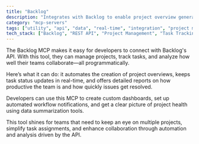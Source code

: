 ```yaml
---
title: "Backlog"
description: "Integrates with Backlog to enable project overview generation, task management, and team collaboration analysis."
category: "mcp-servers"
tags: ["utility", "api", "data", "real-time", "integration", "project management", "task tracking", "team collaboration", "automation"]
tech_stack: ["Backlog", "REST API", "Project Management", "Task Tracking", "Team Collaboration", "Data Summarization Tools"]
---
```


The Backlog MCP makes it easy for developers to connect with Backlog's API. With this tool, they can manage projects, track tasks, and analyze how well their teams collaborate—all programmatically.

Here’s what it can do: it automates the creation of project overviews, keeps task status updates in real-time, and offers detailed reports on how productive the team is and how quickly issues get resolved.

Developers can use this MCP to create custom dashboards, set up automated workflow notifications, and get a clear picture of project health using data summarization tools.

This tool shines for teams that need to keep an eye on multiple projects, simplify task assignments, and enhance collaboration through automation and analysis driven by the API.